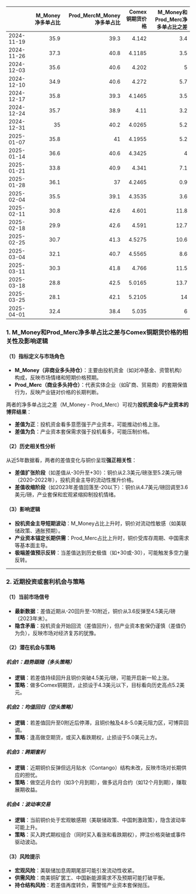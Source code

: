 |            |   M_Money净多单占比 |   Prod_MercM_Money净多单占比 |   Comex铜期货价格 |   M_Money和Prod_Merc净多单占比之差 |
|:-----------|--------------------:|-----------------------------:|------------------:|-----------------------------------:|
| 2024-11-19 |                35.9 |                         39.3 |            4.142  |                                3.4 |
| 2024-11-26 |                37.3 |                         40.8 |            4.1185 |                                3.5 |
| 2024-12-03 |                35.6 |                         40.6 |            4.202  |                                5   |
| 2024-12-10 |                34.9 |                         40.6 |            4.272  |                                5.7 |
| 2024-12-17 |                35.8 |                         39.3 |            4.1465 |                                3.5 |
| 2024-12-24 |                35.7 |                         38.9 |            4.11   |                                3.2 |
| 2024-12-31 |                35   |                         40.2 |            4.0265 |                                5.2 |
| 2025-01-07 |                35.8 |                         41   |            4.1955 |                                5.2 |
| 2025-01-14 |                36.6 |                         40.6 |            4.3425 |                                4   |
| 2025-01-21 |                33.8 |                         40.9 |            4.341  |                                7.1 |
| 2025-01-28 |                36.1 |                         37   |            4.2465 |                                0.9 |
| 2025-02-04 |                35.5 |                         39.1 |            4.3535 |                                3.6 |
| 2025-02-11 |                30.8 |                         42.6 |            4.601  |                               11.8 |
| 2025-02-18 |                29.9 |                         42.6 |            4.591  |                               12.7 |
| 2025-02-25 |                30.7 |                         41.3 |            4.5275 |                               10.6 |
| 2025-03-04 |                32.1 |                         40.7 |            4.5565 |                                8.6 |
| 2025-03-11 |                30.3 |                         41.8 |            4.766  |                               11.5 |
| 2025-03-18 |                28.8 |                         42.5 |            5.0165 |                               13.7 |
| 2025-03-25 |                28.1 |                         42.1 |            5.2105 |                               14   |
| 2025-04-01 |                32.4 |                         38.4 |            5.035  |                                6   |![图](2025-04-07_plot.png)



### 1. M_Money和Prod_Merc净多单占比之差与Comex铜期货价格的相关性及影响逻辑

#### （1）指标定义与市场角色
- **M_Money（非商业多头持仓）**：主要由投机资金（如对冲基金、资管机构）构成，反映市场情绪和短期价格预期。
- **Prod_Merc（商业多头持仓）**：代表实体企业（如矿商、贸易商）的套期保值行为，反映产业链对价格的长期判断。

两者的净多单占比之差（M_Money - Prod_Merc）可视为**投机资金与产业资本的博弈结果**：
- **差值为正**：投机资金看多意愿强于产业资本，可能推动价格上涨。
- **差值为负**：产业资本套保需求强于投机看多，可能压制价格。

#### （2）历史相关性分析
从近5年数据看，两者的差值变化与铜价呈现**强正相关性**：
- **差值扩张阶段**（如差值从-30升至+30）：铜价从2.3美元/磅涨至5.2美元/磅（2020-2022年），投机资金主导的流动性推升价格。
- **差值收缩阶段**（如2023年差值回落至-20以下）：铜价从4.7美元/磅回调至3.6美元/磅，产业套保和宏观紧缩抑制投机情绪。

#### （3）影响逻辑
- **投机资金主导短期波动**：M_Money占比上升时，铜价对流动性敏感（如美联储政策、通胀预期）。
- **产业资本锚定长期供需**：Prod_Merc占比上升时，铜价受库存周期、中国需求等基本面主导。
- **极端差值预示反转**：当差值达到历史极值（如+30或-30），可能触发多空力量反转。

---

### 2. 近期投资或套利机会与策略

#### （1）当前市场信号
- **最新数据**：差值近期从-20回升至-10附近，铜价从3.6反弹至4.5美元/磅（2023年末）。
- **隐含矛盾**：投机资金开始回流（差值回升），但产业资本套保仍谨慎（差值仍为负），反映市场对经济复苏的犹豫。

#### （2）潜在机会与策略
##### **机会1：趋势跟随（多头策略）**
- **逻辑**：若差值持续回升且铜价突破4.5美元/磅，可能开启新一轮上涨。
- **策略**：做多Comex铜期货，止损设于4.3美元以下，目标看向历史高点5.2美元。

##### **机会2：均值回归（空头策略）**
- **逻辑**：若差值回升至0附近后停滞，且铜价触及4.8-5.0美元阻力区，可博弈回调。
- **策略**：逢高做空期货，或买入看跌期权，止损设于5.0美元上方。

##### **机会3：跨期套利**
- **逻辑**：近期铜价反弹但远月贴水（Contango）结构未改，反映市场对长期供应的担忧。
- **策略**：做空近月合约（如3个月到期），做多远月合约（如12个月到期），赚取展期收益。

##### **机会4：波动率交易**
- **逻辑**：当前铜价处于宏观敏感期（美联储政策、中国刺激政策），隐含波动率可能上升。
- **策略**：买入跨式期权组合（同时买入看涨和看跌期权），押注价格突破或事件驱动波动。

#### （3）风险提示
- **宏观风险**：美联储加息周期尾部可能引发流动性收紧。
- **供需风险**：南美铜矿罢工、中国新能源需求不及预期可能打破平衡。
- **持仓结构风险**：若差值再度转负，需警惕产业资本套保抛压。